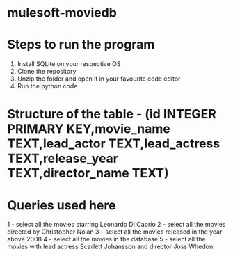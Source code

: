 # mulesoft-moviedb

# Steps to run the program

 1. Install SQLite on your respective OS
 2. Clone the repository
 3. Unzip the folder and open it in your favourite code editor
 4. Run the python code

# Structure of the table - (id INTEGER PRIMARY KEY,movie_name TEXT,lead_actor TEXT,lead_actress TEXT,release_year TEXT,director_name TEXT)
    
# Queries used here
 1 - select all the movies starring Leonardo Di Caprio
 2 - select all the movies directed by Christopher Nolan
 3 - select all the movies released in the year above 2008
 4 - select all the movies in the database
 5 - select all the movies with lead actress Scarlett Johansson and director Joss Whedon
